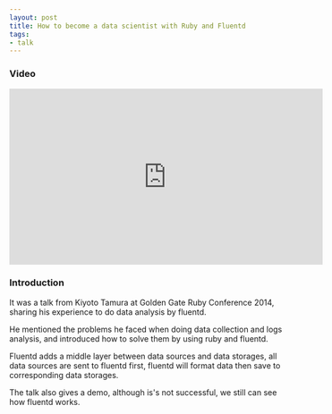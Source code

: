 ```yaml
---
layout: post
title: How to become a data scientist with Ruby and Fluentd
tags:
- talk
---
```


### Video

<iframe width="560" height="315"
src="https://www.youtube.com/embed/jOaLG6IVhbs" frameborder="0"
allowfullscreen></iframe>

### Introduction

It was a talk from Kiyoto Tamura at Golden Gate Ruby Conference 2014,
sharing his experience to do data analysis by fluentd.

He mentioned the problems he faced when doing data collection and logs
analysis, and introduced how to solve them by using ruby and fluentd.

Fluentd adds a middle layer between data sources and data storages, all
data sources are sent to fluentd first, fluentd will format data then
save to corresponding data storages.

The talk also gives a demo, although is's not successful, we still can
see how fluentd works.
